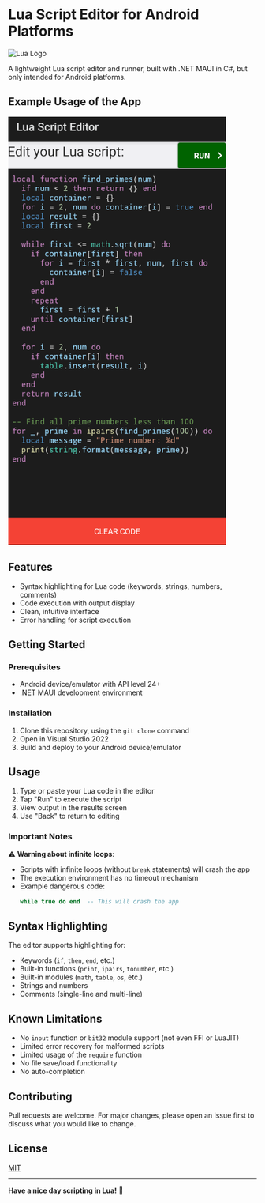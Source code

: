 # Lua Script Editor for Android Platforms

![Lua Logo](https://www.lua.org/images/logos/lua-logo.gif)

A lightweight Lua script editor and runner, built with .NET MAUI in C#, but only intended for Android platforms.

## Example Usage of the App

![](example_usage.png)

## Features

- Syntax highlighting for Lua code (keywords, strings, numbers, comments)
- Code execution with output display
- Clean, intuitive interface
- Error handling for script execution

## Getting Started

### Prerequisites
- Android device/emulator with API level 24+
- .NET MAUI development environment

### Installation
1. Clone this repository, using the `git clone` command
2. Open in Visual Studio 2022
3. Build and deploy to your Android device/emulator

## Usage

1. Type or paste your Lua code in the editor
2. Tap "Run" to execute the script
3. View output in the results screen
4. Use "Back" to return to editing

### Important Notes
⚠️ **Warning about infinite loops**:
- Scripts with infinite loops (without `break` statements) will crash the app
- The execution environment has no timeout mechanism
- Example dangerous code:
  ```lua
  while true do end  -- This will crash the app
  ```

## Syntax Highlighting
The editor supports highlighting for:
- Keywords (`if`, `then`, `end`, etc.)
- Built-in functions (`print`, `ipairs`, `tonumber`, etc.)
- Built-in modules (`math`, `table`, `os`, etc.)
- Strings and numbers
- Comments (single-line and multi-line)

## Known Limitations
- No `input` function or `bit32` module support (not even FFI or LuaJIT)
- Limited error recovery for malformed scripts
- Limited usage of the `require` function
- No file save/load functionality
- No auto-completion

## Contributing
Pull requests are welcome. For major changes, please open an issue first to discuss what you would like to change.

## License
[MIT](https://choosealicense.com/licenses/mit/)

---
**Have a nice day scripting in Lua!** 🚀